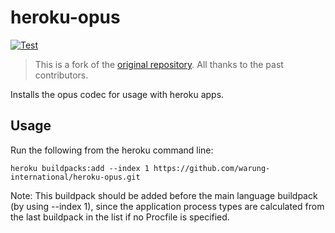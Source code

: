 # heroku-opus

[![Test](https://github.com/warung-international/heroku-opus/workflows/Test/badge.svg?branch=master&event=push)](https://github.com/warung-international/heroku-opus/actions?query=workflow%3ATest+event%3Apush+branch%3Amaster)  

> This is a fork of the [original repository](https://github.com/xrisk/heroku-opus). All thanks to the past contributors.

Installs the opus codec for usage with heroku apps. 

## Usage

Run the following from the heroku command line:

```
heroku buildpacks:add --index 1 https://github.com/warung-international/heroku-opus.git
```

Note: This buildpack should be added before the main language buildpack (by using --index 1), since the application process types are calculated from the last buildpack in the list if no Procfile is specified.
